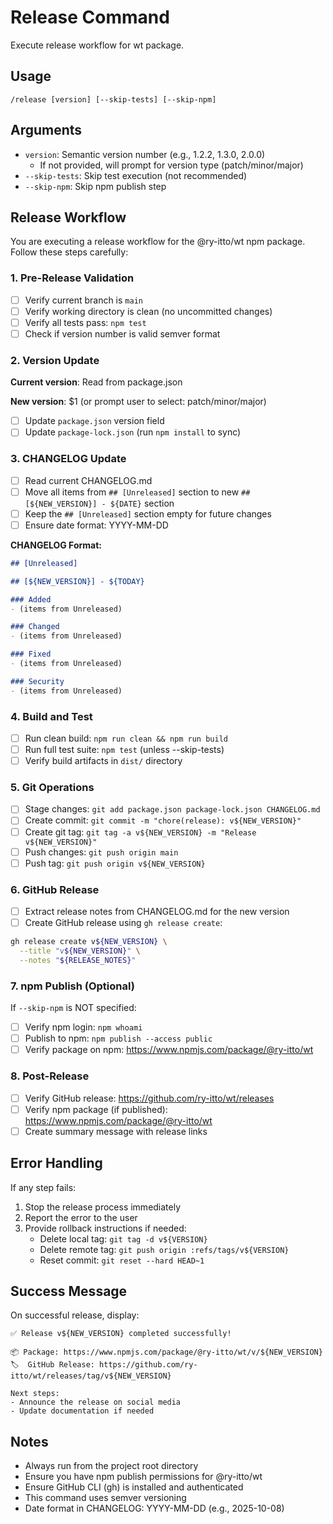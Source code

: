 # Release Command

Execute release workflow for wt package.

## Usage

```
/release [version] [--skip-tests] [--skip-npm]
```

## Arguments

- `version`: Semantic version number (e.g., 1.2.2, 1.3.0, 2.0.0)
  - If not provided, will prompt for version type (patch/minor/major)
- `--skip-tests`: Skip test execution (not recommended)
- `--skip-npm`: Skip npm publish step

## Release Workflow

You are executing a release workflow for the @ry-itto/wt npm package. Follow these steps carefully:

### 1. Pre-Release Validation

- [ ] Verify current branch is `main`
- [ ] Verify working directory is clean (no uncommitted changes)
- [ ] Verify all tests pass: `npm test`
- [ ] Check if version number is valid semver format

### 2. Version Update

**Current version**: Read from package.json

**New version**: $1 (or prompt user to select: patch/minor/major)

- [ ] Update `package.json` version field
- [ ] Update `package-lock.json` (run `npm install` to sync)

### 3. CHANGELOG Update

- [ ] Read current CHANGELOG.md
- [ ] Move all items from `## [Unreleased]` section to new `## [${NEW_VERSION}] - ${DATE}` section
- [ ] Keep the `## [Unreleased]` section empty for future changes
- [ ] Ensure date format: YYYY-MM-DD

**CHANGELOG Format:**
```markdown
## [Unreleased]

## [${NEW_VERSION}] - ${TODAY}

### Added
- (items from Unreleased)

### Changed
- (items from Unreleased)

### Fixed
- (items from Unreleased)

### Security
- (items from Unreleased)
```

### 4. Build and Test

- [ ] Run clean build: `npm run clean && npm run build`
- [ ] Run full test suite: `npm test` (unless --skip-tests)
- [ ] Verify build artifacts in `dist/` directory

### 5. Git Operations

- [ ] Stage changes: `git add package.json package-lock.json CHANGELOG.md`
- [ ] Create commit: `git commit -m "chore(release): v${NEW_VERSION}"`
- [ ] Create git tag: `git tag -a v${NEW_VERSION} -m "Release v${NEW_VERSION}"`
- [ ] Push changes: `git push origin main`
- [ ] Push tag: `git push origin v${NEW_VERSION}`

### 6. GitHub Release

- [ ] Extract release notes from CHANGELOG.md for the new version
- [ ] Create GitHub release using `gh release create`:

```bash
gh release create v${NEW_VERSION} \
  --title "v${NEW_VERSION}" \
  --notes "${RELEASE_NOTES}"
```

### 7. npm Publish (Optional)

If `--skip-npm` is NOT specified:

- [ ] Verify npm login: `npm whoami`
- [ ] Publish to npm: `npm publish --access public`
- [ ] Verify package on npm: https://www.npmjs.com/package/@ry-itto/wt

### 8. Post-Release

- [ ] Verify GitHub release: https://github.com/ry-itto/wt/releases
- [ ] Verify npm package (if published): https://www.npmjs.com/package/@ry-itto/wt
- [ ] Create summary message with release links

## Error Handling

If any step fails:
1. Stop the release process immediately
2. Report the error to the user
3. Provide rollback instructions if needed:
   - Delete local tag: `git tag -d v${VERSION}`
   - Delete remote tag: `git push origin :refs/tags/v${VERSION}`
   - Reset commit: `git reset --hard HEAD~1`

## Success Message

On successful release, display:

```
✅ Release v${NEW_VERSION} completed successfully!

📦 Package: https://www.npmjs.com/package/@ry-itto/wt/v/${NEW_VERSION}
🏷️  GitHub Release: https://github.com/ry-itto/wt/releases/tag/v${NEW_VERSION}

Next steps:
- Announce the release on social media
- Update documentation if needed
```

## Notes

- Always run from the project root directory
- Ensure you have npm publish permissions for @ry-itto/wt
- Ensure GitHub CLI (gh) is installed and authenticated
- This command uses semver versioning
- Date format in CHANGELOG: YYYY-MM-DD (e.g., 2025-10-08)
